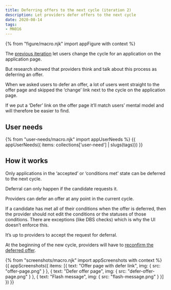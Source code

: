 ```yaml
---
title: Deferring offers to the next cycle (iteration 2)
description: Let providers defer offers to the next cycle
date: 2020-08-14
tags:
- MN016
---
```


{% from "figure/macro.njk" import appFigure with context %}

The [previous iteration](/manage-teacher-training-applications/deferring-applications-to-the-next-cycle) let users change the cycle for an application on the application page.

But research showed that providers think and talk about this process as deferring an offer.

When we asked users to defer an offer, a lot of users went straight to the offer page and skipped the ‘change’ link next to the cycle on the application page.

If we put a ‘Defer’ link on the offer page it’ll match users’ mental model and will therefore be easier to find.

## User needs

{% from "user-needs/macro.njk" import appUserNeeds %}
{{ appUserNeeds({ items: collections['user-need'] | slugs(tags)}) }}

## How it works

Only applications in the ‘accepted’ or ‘conditions met’ state can be deferred to the next cycle.

Deferral can only happen if the candidate requests it.

Providers can defer an offer at any point in the current cycle.

If a candidate has met all of their conditions when the offer is deferred, then the provider should not edit the conditions or the statuses of those conditions. There are exceptions (like DBS checks) which is why the UI doesn’t enforce this.

It’s up to providers to accept the request for deferral.

At the beginning of the new cycle, providers will have to [reconfirm the deferred offer](/manage-teacher-training-applications/reconfirming-a-deferred-offer-iteration).

{% from "screenshots/macro.njk" import appScreenshots with context %}
{{ appScreenshots({
  items: [{
    text: "Offer page with defer link",
    img: {
      src: "offer-page.png"
    }
  }, {
    text: "Defer offer page",
    img: {
      src: "defer-offer-page.png"
    }
  }, {
    text: "Flash message",
    img: {
      src: "flash-message.png"
    }
  }]
}) }}
